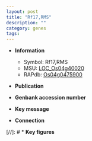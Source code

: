 ```yaml
---
layout: post
title: "Rf17,RMS"
description: ""
category: genes
tags: 
---
```


* **Information**  
    + Symbol: Rf17,RMS  
    + MSU: [LOC_Os04g40020](http://rice.uga.edu/cgi-bin/ORF_infopage.cgi?orf=LOC_Os04g40020)  
    + RAPdb: [Os04g0475900](http://rapdb.dna.affrc.go.jp/viewer/gbrowse_details/irgsp1?name=Os04g0475900)  

* **Publication**  

* **Genbank accession number**  

* **Key message**  

* **Connection**  

[//]: # * **Key figures**  


